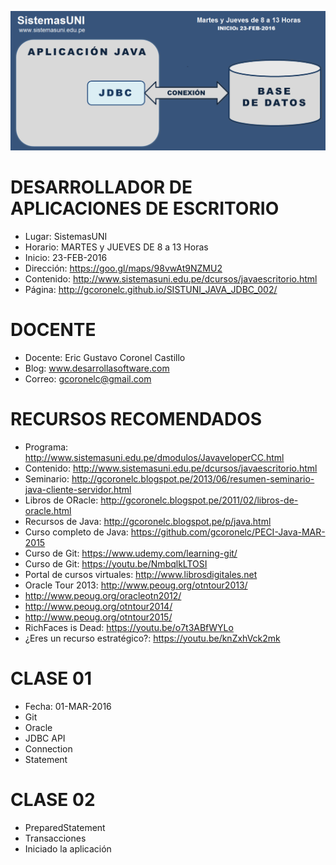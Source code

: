 ![Java Web Services](https://raw.githubusercontent.com/gcoronelc/SISTUNI_JAVA_JDBC_002/master/JavaCS.png)

# DESARROLLADOR DE APLICACIONES DE ESCRITORIO

- Lugar: SistemasUNI
- Horario: MARTES y JUEVES DE 8 a 13 Horas
- Inicio: 23-FEB-2016
- Dirección: https://goo.gl/maps/98vwAt9NZMU2
- Contenido: http://www.sistemasuni.edu.pe/dcursos/javaescritorio.html
- Página: http://gcoronelc.github.io/SISTUNI_JAVA_JDBC_002/

# DOCENTE

- Docente: Eric Gustavo Coronel Castillo
- Blog: www.desarrollasoftware.com
- Correo: gcoronelc@gmail.com

# RECURSOS RECOMENDADOS

- Programa: http://www.sistemasuni.edu.pe/dmodulos/JavaveloperCC.html
- Contenido: http://www.sistemasuni.edu.pe/dcursos/javaescritorio.html
- Seminario: http://gcoronelc.blogspot.pe/2013/06/resumen-seminario-java-cliente-servidor.html
- Libros de ORacle: http://gcoronelc.blogspot.pe/2011/02/libros-de-oracle.html
- Recursos de Java: http://gcoronelc.blogspot.pe/p/java.html
- Curso completo de Java: https://github.com/gcoronelc/PECI-Java-MAR-2015
- Curso de Git: https://www.udemy.com/learning-git/
- Curso de Git: https://youtu.be/NmbqlkLTOSI
- Portal de cursos virtuales: http://www.librosdigitales.net
- Oracle Tour 2013: http://www.peoug.org/otntour2013/
- http://www.peoug.org/oracleotn2012/
- http://www.peoug.org/otntour2014/
- http://www.peoug.org/otntour2015/
- RichFaces is Dead: https://youtu.be/o7t3ABfWYLo
- ¿Eres un recurso estratégico?: https://youtu.be/knZxhVck2mk


# CLASE 01 

- Fecha: 01-MAR-2016
- Git
- Oracle
- JDBC API
- Connection
- Statement

# CLASE 02

- PreparedStatement
- Transacciones
- Iniciado la aplicación







